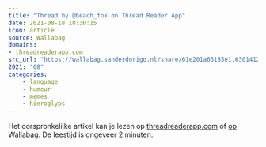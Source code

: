 ```yaml
---
title: "Thread by @beach_fox on Thread Reader App"
date: 2021-08-18 18:30:15
icon: article
source: Wallabag
domains:
- threadreaderapp.com
src_url: "https://wallabag.sanderdorigo.nl/share/61e201a66185e1.63014124"
2021: "08"
categories:
    - language
    - humour
    - memes
    - hieroglyps
---
```

Het oorspronkelijke artikel kan je lezen op [threadreaderapp.com](https://threadreaderapp.com/thread/1325668490431246336.html) of [op Wallabag](https://wallabag.sanderdorigo.nl/share/61e201a66185e1.63014124). De leestijd is ongeveer 2 minuten.